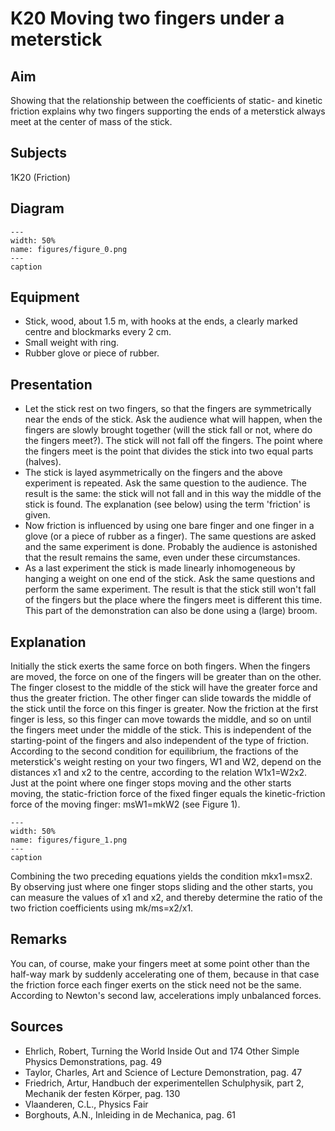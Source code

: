 # K20 Moving two fingers under a meterstick 
     
  
## Aim   
 Showing that the relationship between the coefficients of static- and kinetic friction explains why two fingers supporting the ends of a meterstick always meet at the center of mass of the stick.    
  
## Subjects   
 1K20 (Friction)   
  
## Diagram   
   
```{figure} figures/figure_0.png  
---  
width: 50%  
name: figures/figure_0.png  
---  
caption  
``` 
      
  
## Equipment   
 
 *  Stick, wood, about 1.5 m, with hooks at the ends, a clearly marked centre and blockmarks every 2 cm. 
 *  Small weight with ring. 
 *  Rubber glove or piece of rubber.
     
  
## Presentation   
 
 *  Let the stick rest on two fingers, so that the fingers are symmetrically near the ends of the stick. Ask the audience what will happen, when the fingers are slowly brought together (will the stick fall or not, where do the fingers meet?). The stick will not fall off the fingers. The point where the fingers meet is the point that divides the stick into two equal parts (halves). 
 *  The stick is layed asymmetrically on the fingers and the above experiment is repeated. Ask the same question to the audience. The result is the same: the stick will not fall and in this way the middle of the stick is found. The explanation (see below) using the term 'friction' is given. 
 *  Now friction is influenced by using one bare finger and one finger in a glove (or a piece of rubber as a finger). The same questions are asked and the same experiment is done. Probably the audience is astonished that the result remains the same, even under these circumstances. 
 *  As a last experiment the stick is made linearly inhomogeneous by hanging a weight on one end of the stick. Ask the same questions and perform the same experiment. The result is that the stick still won't fall of the fingers but the place where the fingers meet is different this time. This part of the demonstration can also be done using a (large) broom.
   
  
## Explanation   
 Initially the stick exerts the same force on both fingers. When the fingers are moved, the force on one of the fingers will be greater than on the other. The finger closest to the middle of the stick will have the greater force and thus the greater friction. The other finger can slide towards the middle of the stick until the force on this finger is greater. Now the friction at the first finger is less, so this finger can move towards the middle, and so on until the fingers meet under the middle of the stick. This is independent of the starting-point of the fingers and also independent of the type of friction. According to the second condition for equilibrium, the fractions of the meterstick's weight resting on your two fingers, W1 and W2, depend on the distances x1 and x2 to the centre, according to the relation W1x1=W2x2. Just at the point where one finger stops moving and the other starts moving, the static-friction force of the fixed finger equals the kinetic-friction force of the moving finger: msW1=mkW2 (see Figure 1).     
```{figure} figures/figure_1.png  
---  
width: 50%  
name: figures/figure_1.png  
---  
caption  
``` 
 Combining the two preceding equations yields the condition mkx1=msx2. By observing just where one finger stops sliding and the other starts, you can measure the values of x1 and x2, and thereby determine the ratio of the two friction coefficients using mk/ms=x2/x1.       
  
## Remarks   
 You can, of course, make your fingers meet at some point other than the half-way mark by suddenly accelerating one of them, because in that case the friction force each finger exerts on the stick need not be the same. According to Newton's second law, accelerations imply unbalanced forces.    
  
## Sources   
 
 *  Ehrlich, Robert, Turning the World Inside Out and 174 Other Simple Physics Demonstrations, pag. 49 
 *  Taylor, Charles, Art and Science of Lecture Demonstration, pag. 47 
 *  Friedrich, Artur, Handbuch der experimentellen Schulphysik, part 2, Mechanik der festen Körper, pag. 130 
 *  Vlaanderen, C.L., Physics Fair 
 *  Borghouts, A.N., Inleiding in de Mechanica, pag. 61
  